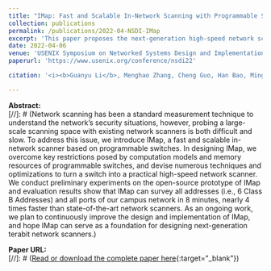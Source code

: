 ```yaml
---
title: "IMap: Fast and Scalable In-Network Scanning with Programmable Switches"
collection: publications
permalink: /publications/2022-04-NSDI-IMap
excerpt: 'This paper proposes the next-generation high-speed network scanner based on the programmable switch.'
date: 2022-04-06
venue: 'USENIX Symposium on Networked Systems Design and Implementation (NSDI)'
paperurl: 'https://www.usenix.org/conference/nsdi22'

citation: '<i><b>Guanyu Li</b>, Menghao Zhang, Cheng Guo, Han Bao, Mingwe Xu, Hongxin Hu, Fenghua Li. &quot;IMap: Fast and Scalable In-Network Scanning with Programmable Switches&quot;. In the 19th USENIX Symposium on Networked Systems Design and Implementation (NSDI), Renton, WA, USA, April 4-6, 2022.</i>'

---
```

**Abstract:**  
[//]: # (Network scanning has been a standard measurement technique to understand the network’s security situations, however, probing a large-scale scanning space with existing network scanners is both difficult and slow. To address this issue, we introduce IMap, a fast and scalable in-network scanner based on programmable switches. In designing IMap, we overcome key restrictions posed by computation models and memory resources of programmable switches, and devise numerous techniques and optimizations to turn a switch into a practical high-speed network scanner. We conduct preliminary experiments on the open-source prototype of IMap and evaluation results show that IMap can survey all addresses (i.e., 6 Class B Addresses) and all ports of our campus network in 8 minutes, nearly 4 times faster than state-of-the-art network scanners. As an ongoing work, we plan to continuously improve the design and implementation of IMap, and hope IMap can serve as a foundation for designing next-generation terabit network scanners.)

**Paper URL:**  
[//]: # ([Read or download the complete paper here](https://dl.acm.org/doi/10.1145/3484266.3487368){:target="\_blank"})
